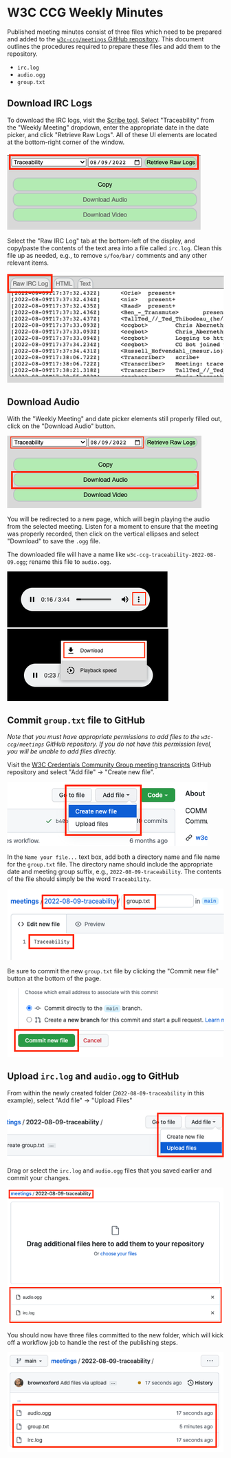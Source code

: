# W3C CCG Weekly Minutes



Published meeting minutes consist of three files which need to be prepared and added to the [`w3c-ccg/meetings` GitHub repository](https://github.com/w3c-ccg/meetings). This document outlines the procedures required to prepare these files and add them to the repository.

- `irc.log`
- `audio.ogg`
- `group.txt`

## Download IRC Logs

To download the IRC logs, visit the [Scribe tool](https://w3c-ccg.github.io/meetings/scribe-tool/). Select "Traceability" from the "Weekly Meeting" dropdown, enter the appropriate date in the date picker, and click "Retrieve Raw Logs". All of these UI elements are located at the bottom-right corner of the window.

<img src="./resources/select-meeting.png"/>

Select the "Raw IRC Log" tab at the bottom-left of the display, and copy/paste the contents of the text area into a file called `irc.log`. Clean this file up as needed, e.g., to remove `s/foo/bar/` comments and any other relevant items.

<img src="./resources/raw-irc-logs.png"/>

## Download Audio

With the "Weekly Meeting" and date picker elements still properly filled out, click on the "Download Audio" button.

<img src="./resources/click-download-audio.png"/>

You will be redirected to a new page, which will begin playing the audio from the selected meeting. Listen for a moment to ensure that the meeting was properly recorded, then click on the vertical ellipses and select "Download" to save the `.ogg` file.

The downloaded file will have a name like `w3c-ccg-traceability-2022-08-09.ogg`; rename this file to `audio.ogg`.

<img src="./resources/play-audio.png"/>
<img src="./resources/download-audio.png"/>

## Commit `group.txt` file to GitHub

_Note that you must have appropriate permissions to add files to the `w3c-ccg/meetings` GitHub repository. If you do not have this permission level, you will be unable to add files directly._

Visit the [W3C Credentials Community Group meeting transcripts](https://github.com/w3c-ccg/meetings) GitHub repository and select "Add file" -> "Create new file".

<img src="./resources/add-group-file.png"/>

In the `Name your file...` text box, add both a directory name and file name for the `group.txt` file. The directory name should include the appropriate date and meeting group suffix, e.g., `2022-08-09-traceability`. The contents of the file should simply be the word `Traceability`.

<img src="./resources/add-group-file-name.png"/>

Be sure to commit the new `group.txt` file by clicking the "Commit new file" button at the bottom of the page.

<img src="./resources/commit-group-file.png"/>

## Upload `irc.log` and `audio.ogg` to GitHub

From within the newly created folder (`2022-08-09-traceability` in this example), select "Add file" -> "Upload Files"

<img src="./resources/upload-files.png"/>

Drag or select the `irc.log` and `audio.ogg` files that you saved earlier and commit your changes.

<img src="./resources/upload-files-confirm.png"/>

You should now have three files committed to the new folder, which will kick off a workflow job to handle the rest of the publishing steps.

<img src="./resources/files-uploaded.png"/>
